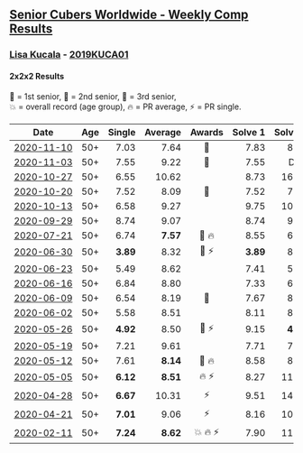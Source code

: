 <style>table {white-space: nowrap;}</style>

## [Senior Cubers Worldwide - Weekly Comp Results](/scw-comp/results/)
### [Lisa Kucala](README.md) - [2019KUCA01](https://www.worldcubeassociation.org/persons/2019KUCA01?event=222)
#### 2x2x2 Results

<span style="white-space: nowrap;">🥇 = 1st senior</span>, <span style="white-space: nowrap;">🥈 = 2nd senior</span>, <span style="white-space: nowrap;">🥉 = 3rd senior</span>, <span style="white-space: nowrap;">💥 = overall record (age group)</span>, <span style="white-space: nowrap;">🔥 = PR average</span>, <span style="white-space: nowrap;">⚡ = PR single</span>.

| Date | Age | Single | Average | Awards | Solve 1 | Solve 2 | Solve 3 | Solve 4 | Solve 5 | Video |
| :--: | :--: | --: | --: | :--: | --: | --: | --: | --: | --: | :-- |
| [2020-11-10](../../results/2020-11-10/222.md) | 50+ | 7.03 | 7.64 | 🥉 | 7.83 | 8.85 | 7.79 | 7.30 | 7.03 | [Desktop](https://www.facebook.com/events/355672432175632/permalink/360042735071935) / [Mobile](https://m.facebook.com/events/355672432175632?view=permalink&id=360042735071935) |
| [2020-11-03](../../results/2020-11-03/222.md) | 50+ | 7.55 | 9.22 | 🥉 | 7.55 | DNF | 9.01 | 8.16 | 10.48 | [Desktop](https://www.facebook.com/events/1239637256416110/permalink/1245137969199372) / [Mobile](https://m.facebook.com/events/1239637256416110?view=permalink&id=1245137969199372) |
| [2020-10-27](../../results/2020-10-27/222.md) | 50+ | 6.55 | 10.62 |  | 8.73 | 16.48 | 9.68 | 6.55 | 13.46 | [Desktop](https://www.facebook.com/events/814285582657691/permalink/820096208743295) / [Mobile](https://m.facebook.com/events/814285582657691?view=permalink&id=820096208743295) |
| [2020-10-20](../../results/2020-10-20/222.md) | 50+ | 7.52 | 8.09 | 🥉 | 7.52 | 7.94 | 7.93 | 8.96 | 8.40 | [Desktop](https://www.facebook.com/events/1017705805364611/permalink/1022044688264056) / [Mobile](https://m.facebook.com/events/1017705805364611?view=permalink&id=1022044688264056) |
| [2020-10-13](../../results/2020-10-13/222.md) | 50+ | 6.58 | 9.27 |  | 9.75 | 10.96 | 8.19 | 9.88 | 6.58 | [Desktop](https://www.facebook.com/events/2855876438029747/permalink/2863103010640423) / [Mobile](https://m.facebook.com/events/2855876438029747?view=permalink&id=2863103010640423) |
| [2020-09-29](../../results/2020-09-29/222.md) | 50+ | 8.74 | 9.07 |  | 8.74 | 9.09 | 15.62 | 9.19 | 8.92 | [Desktop](https://www.facebook.com/events/1202263490156156/permalink/1207909299591575) / [Mobile](https://m.facebook.com/events/1202263490156156?view=permalink&id=1207909299591575) |
| [2020-07-21](../../results/2020-07-21/222.md) | 50+ | 6.74 | **7.57** | 🥈 🔥 | 8.55 | 6.74 | 7.80 | 7.89 | 7.01 | [Desktop](https://www.facebook.com/events/1842039515939197/permalink/1847047588771723) / [Mobile](https://m.facebook.com/events/1842039515939197?view=permalink&id=1847047588771723) |
| [2020-06-30](../../results/2020-06-30/222.md) | 50+ | **3.89** | 8.32 | 🥉 ⚡ | **3.89** | 8.64 | 8.44 | 7.87 | 12.02 | [Desktop](https://www.facebook.com/events/679860472562391/permalink/683843868830718) / [Mobile](https://m.facebook.com/events/679860472562391?view=permalink&id=683843868830718) |
| [2020-06-23](../../results/2020-06-23/222.md) | 50+ | 5.49 | 8.62 |  | 7.41 | 5.49 | 9.10 | 10.43 | 9.35 | [Desktop](https://www.facebook.com/events/722150235200875/permalink/726580991424466) / [Mobile](https://m.facebook.com/events/722150235200875?view=permalink&id=726580991424466) |
| [2020-06-16](../../results/2020-06-16/222.md) | 50+ | 6.84 | 8.80 |  | 7.33 | 6.84 | 13.15 | 10.40 | 8.66 | [Desktop](https://www.facebook.com/events/604103587178706/permalink/607911803464551) / [Mobile](https://m.facebook.com/events/604103587178706?view=permalink&id=607911803464551) |
| [2020-06-09](../../results/2020-06-09/222.md) | 50+ | 6.54 | 8.19 | 🥉 | 7.67 | 8.38 | 19.71 | 8.52 | 6.54 | [Desktop](https://www.facebook.com/events/903549840109576/permalink/908242052973688) / [Mobile](https://m.facebook.com/events/903549840109576?view=permalink&id=908242052973688) |
| [2020-06-02](../../results/2020-06-02/222.md) | 50+ | 5.58 | 8.51 |  | 8.11 | 8.39 | 5.58 | 10.81 | 9.03 | [Desktop](https://www.facebook.com/events/3373950429496747/permalink/3381953725363084) / [Mobile](https://m.facebook.com/events/3373950429496747?view=permalink&id=3381953725363084) |
| [2020-05-26](../../results/2020-05-26/222.md) | 50+ | **4.92** | 8.50 | 🥉 ⚡ | 9.15 | **4.92** | 8.98 | 7.36 | 9.81 | [Desktop](https://www.facebook.com/events/688407551989463/permalink/691370505026501) / [Mobile](https://m.facebook.com/events/688407551989463?view=permalink&id=691370505026501) |
| [2020-05-19](../../results/2020-05-19/222.md) | 50+ | 7.21 | 9.61 |  | 7.71 | 7.21 | 9.38 | 11.74 | 21.35 | [Desktop](https://www.facebook.com/events/1880761498725633/permalink/1884968221638294) / [Mobile](https://m.facebook.com/events/1880761498725633?view=permalink&id=1884968221638294) |
| [2020-05-12](../../results/2020-05-12/222.md) | 50+ | 7.61 | **8.14** | 🥉 🔥 | 8.58 | 8.90 | 7.61 | 8.04 | 7.80 | [Desktop](https://www.facebook.com/events/546188069600739/permalink/547730619446484) / [Mobile](https://m.facebook.com/events/546188069600739?view=permalink&id=547730619446484) |
| [2020-05-05](../../results/2020-05-05/222.md) | 50+ | **6.12** | **8.51** | 🔥 ⚡ | 8.27 | 11.99 | **6.12** | 10.76 | 6.51 | [Desktop](https://www.facebook.com/events/3313106775587396/permalink/3317182431846497) / [Mobile](https://m.facebook.com/events/3313106775587396?view=permalink&id=3317182431846497) |
| [2020-04-28](../../results/2020-04-28/222.md) | 50+ | **6.67** | 10.31 | ⚡ | 9.51 | 14.80 | 12.00 | **6.67** | 9.43 | [Desktop](https://www.facebook.com/events/535188653858103/permalink/536101970433438) / [Mobile](https://m.facebook.com/events/535188653858103?view=permalink&id=536101970433438) |
| [2020-04-21](../../results/2020-04-21/222.md) | 50+ | **7.01** | 9.06 | ⚡ | 8.16 | 10.69 | 8.97 | 10.05 | **7.01** | [Desktop](https://www.facebook.com/events/880278499062375/permalink/884903591933199) / [Mobile](https://m.facebook.com/events/880278499062375?view=permalink&id=884903591933199) |
| [2020-02-11](../../results/2020-02-11/222.md) | 50+ | **7.24** | **8.62** | 💥 🔥 ⚡ | 7.90 | 11.99 | 10.01 | **7.24** | 7.96 | [Desktop](https://www.facebook.com/events/176704156956327/permalink/177822780177798) / [Mobile](https://m.facebook.com/events/176704156956327?view=permalink&id=177822780177798) |


<!-- Global site tag (gtag.js) - Google Analytics -->
<script async src="https://www.googletagmanager.com/gtag/js?id=UA-86348435-3"></script>
<script>window.dataLayer = window.dataLayer || []; function gtag() {dataLayer.push(arguments);} gtag('js', new Date()); gtag('config', 'UA-86348435-3');</script>
